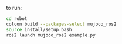 to run:
```bash
cd robot
colcon build --packages-select mujoco_ros2
source install/setup.bash
ros2 launch mujoco_ros2 example.py
```
